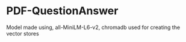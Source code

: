 # PDF-QuestionAnswer
Model made using, all-MiniLM-L6-v2, chromadb used for creating the vector stores
